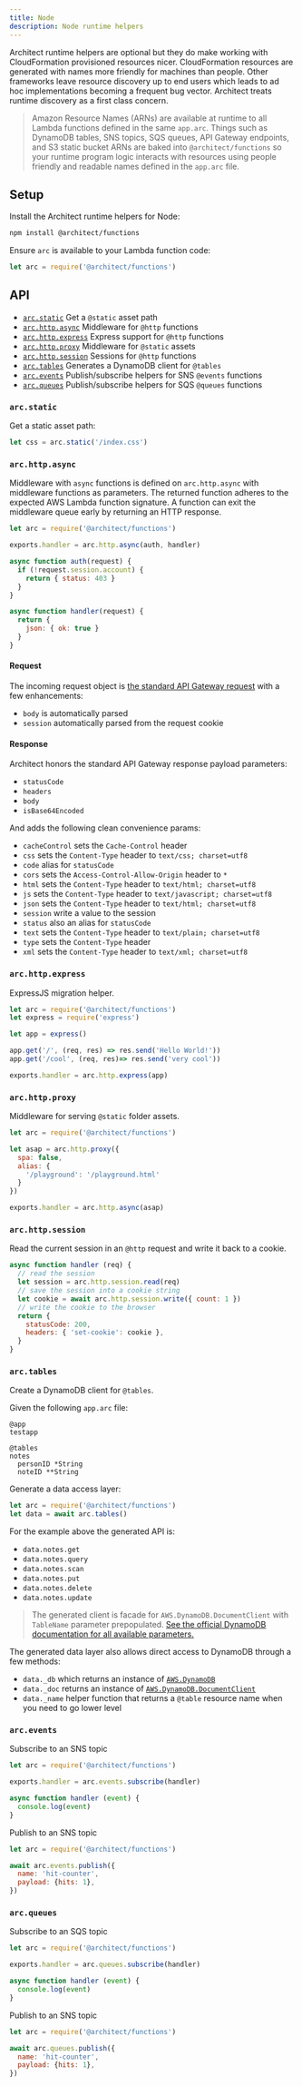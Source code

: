 ```yaml
---
title: Node
description: Node runtime helpers
---
```


Architect runtime helpers are optional but they do make working with CloudFormation provisioned resources nicer. CloudFormation resources are generated with names more friendly for machines than people. Other frameworks leave resource discovery up to end users which leads to ad hoc implementations becoming a frequent bug vector. Architect treats runtime discovery as a first class concern. 

> Amazon Resource Names (ARNs) are available at runtime to all Lambda functions defined in the same `app.arc`. Things such as DynamoDB tables, SNS topics, SQS queues, API Gateway endpoints, and S3 static bucket ARNs are baked into `@architect/functions` so your runtime program logic interacts with resources using people friendly and readable names defined in the `app.arc` file.

## Setup 

Install the Architect runtime helpers for Node:

```bash 
npm install @architect/functions
```

Ensure `arc` is available to your Lambda function code:

```javascript
let arc = require('@architect/functions')
```

## API

- [`arc.static`](#arc.static) Get a `@static` asset path 
- [`arc.http.async`](#arc.http.async) Middleware for `@http` functions
- [`arc.http.express`](#arc.http.express) Express support for `@http` functions
- [`arc.http.proxy`](#arc.http.proxy) Middleware for `@static` assets
- [`arc.http.session`](#arc.http.session) Sessions for `@http` functions
- [`arc.tables`](#arc.tables) Generates a DynamoDB client for `@tables`
- [`arc.events`](#arc.events) Publish/subscribe helpers for SNS `@events` functions
- [`arc.queues`](#arc.queues) Publish/subscribe helpers for SQS `@queues` functions

### `arc.static`

Get a static asset path:

```javascript
let css = arc.static('/index.css')
```

### `arc.http.async`

Middleware with `async` functions is defined on `arc.http.async` with middleware functions as parameters. The returned function adheres to the expected AWS Lambda function signature. A function can exit the middleware queue early by returning an HTTP response.

```javascript
let arc = require('@architect/functions')

exports.handler = arc.http.async(auth, handler)

async function auth(request) {
  if (!request.session.account) {
    return { status: 403 }
  }
}

async function handler(request) {
  return {
    json: { ok: true }
  }
}
```

#### Request

The incoming request object is [the standard API Gateway request](https://docs.aws.amazon.com/apigateway/latest/developerguide/http-api-develop-integrations-lambda.html) with a few enhancements:

- `body` is automatically parsed
- `session` automatically parsed from the request cookie

#### Response

Architect honors the standard API Gateway response payload parameters:

- `statusCode`
- `headers`
- `body`
- `isBase64Encoded`

And adds the following clean convenience params:

- `cacheControl` sets the `Cache-Control` header
- `css` sets the `Content-Type` header to `text/css; charset=utf8`
- `code` alias for `statusCode`
- `cors` sets the `Access-Control-Allow-Origin` header to `*`
- `html` sets the `Content-Type` header to `text/html; charset=utf8`
- `js` sets the `Content-Type` header to `text/javascript; charset=utf8`
- `json` sets the `Content-Type` header to `text/html; charset=utf8`
- `session` write a value to the session
- `status` also an alias for `statusCode`
- `text` sets the `Content-Type` header to `text/plain; charset=utf8`
- `type` sets the `Content-Type` header
- `xml` sets the `Content-Type` header to `text/xml; charset=utf8`

### `arc.http.express`

ExpressJS migration helper.

```javascript
let arc = require('@architect/functions')
let express = require('express')

let app = express()

app.get('/', (req, res) => res.send('Hello World!'))
app.get('/cool', (req, res)=> res.send('very cool'))

exports.handler = arc.http.express(app)
```

### `arc.http.proxy`

Middleware for serving `@static` folder assets.

```javascript
let arc = require('@architect/functions')

let asap = arc.http.proxy({
  spa: false,
  alias: {
    '/playground': '/playground.html'
  }
})

exports.handler = arc.http.async(asap)
```

### `arc.http.session`

Read the current session in an `@http` request and write it back to a cookie.

```javascript
async function handler (req) {
  // read the session
  let session = arc.http.session.read(req)
  // save the session into a cookie string
  let cookie = await arc.http.session.write({ count: 1 })
  // write the cookie to the browser
  return { 
    statusCode: 200,
    headers: { 'set-cookie': cookie },
  }
}
```

### `arc.tables`

Create a DynamoDB client for `@tables`.

Given the following `app.arc` file:

```arc
@app
testapp

@tables
notes
  personID *String
  noteID **String
```

Generate a data access layer:

```javascript
let arc = require('@architect/functions')
let data = await arc.tables()
```

For the example above the generated API is:

- `data.notes.get`
- `data.notes.query`
- `data.notes.scan`
- `data.notes.put`
- `data.notes.delete`
- `data.notes.update`

> The generated client is facade for <code>AWS.DynamoDB.DocumentClient</code> with `TableName` parameter prepopulated. <a href="https://docs.aws.amazon.com/AWSJavaScriptSDK/latest/AWS/DynamoDB/DocumentClient.html" target=blank>See the official DynamoDB documentation for all available parameters.</a>

The generated data layer also allows direct access to DynamoDB through a few methods:

- `data._db` which returns an instance of [`AWS.DynamoDB`](https://docs.aws.amazon.com/AWSJavaScriptSDK/latest/AWS/DynamoDB.html)
- `data._doc` returns an instance of [`AWS.DynamoDB.DocumentClient`](https://docs.aws.amazon.com/AWSJavaScriptSDK/latest/AWS/DynamoDB/DocumentClient.html)
- `data._name` helper function that returns a `@table` resource name when you need to go lower level

### `arc.events`

Subscribe to an SNS topic

```javascript
let arc = require('@architect/functions')

exports.handler = arc.events.subscribe(handler)

async function handler (event) {
  console.log(event)
}
```

Publish to an SNS topic

```javascript
let arc = require('@architect/functions')

await arc.events.publish({
  name: 'hit-counter',
  payload: {hits: 1},
})
```

### `arc.queues`

Subscribe to an SQS topic

```javascript
let arc = require('@architect/functions')

exports.handler = arc.queues.subscribe(handler)

async function handler (event) {
  console.log(event)
}
```

Publish to an SNS topic

```javascript
let arc = require('@architect/functions')

await arc.queues.publish({
  name: 'hit-counter',
  payload: {hits: 1},
})
```

